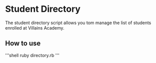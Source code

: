 # Student Directory #

The student directory script allows you tom manage the list of students enrolled at Villains Academy.

## How to use ##

'''shell
ruby directory.rb
'''
